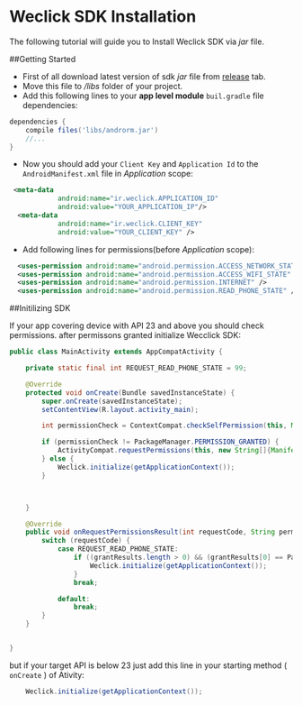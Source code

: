 # Weclick SDK Installation

The following tutorial will guide you to Install Weclick SDK via *jar* file.

##Getting Started

* First of all download latest version of sdk *jar* file from [release](https://github.com/makbn/Weclick_sdk_sample/releases) tab.
* Move this file to */libs* folder of your project.
* Add this following lines to your **app level module** `buil.gradle` file dependencies:

```gradle
dependencies {
    compile files('libs/androrm.jar')
    //...
}
```
* Now you should add your `Client Key` and `Application Id` to the `AndroidManifest.xml` file in *Application* scope:

```xml
 <meta-data
            android:name="ir.weclick.APPLICATION_ID"
            android:value="YOUR_APPLICATION_IP"/>
  <meta-data
            android:name="ir.weclick.CLIENT_KEY"
            android:value="YOUR_CLIENT_KEY" />
 ```
* Add following lines for permissions(before *Application* scope):

```xml
  <uses-permission android:name="android.permission.ACCESS_NETWORK_STATE" />
  <uses-permission android:name="android.permission.ACCESS_WIFI_STATE" />
  <uses-permission android:name="android.permission.INTERNET" />
  <uses-permission android:name="android.permission.READ_PHONE_STATE" />
```

##Initilizing SDK

If your app covering device with API 23 and above you should check permissions. after permissons granted initialize Wecclick SDK:

```java
public class MainActivity extends AppCompatActivity {

    private static final int REQUEST_READ_PHONE_STATE = 99;

    @Override
    protected void onCreate(Bundle savedInstanceState) {
        super.onCreate(savedInstanceState);
        setContentView(R.layout.activity_main);

        int permissionCheck = ContextCompat.checkSelfPermission(this, Manifest.permission.READ_PHONE_STATE);

        if (permissionCheck != PackageManager.PERMISSION_GRANTED) {
            ActivityCompat.requestPermissions(this, new String[]{Manifest.permission.READ_PHONE_STATE}, REQUEST_READ_PHONE_STATE);
        } else {
            Weclick.initialize(getApplicationContext());
        }



    }

    @Override
    public void onRequestPermissionsResult(int requestCode, String permissions[], int[] grantResults) {
        switch (requestCode) {
            case REQUEST_READ_PHONE_STATE:
                if ((grantResults.length > 0) && (grantResults[0] == PackageManager.PERMISSION_GRANTED)) {
                    Weclick.initialize(getApplicationContext());
                }
                break;

            default:
                break;
        }
    }


}
```

but if your target API is below 23 just add this line in your starting method ( `onCreate`  ) of Ativity:

```java
    Weclick.initialize(getApplicationContext());

```

